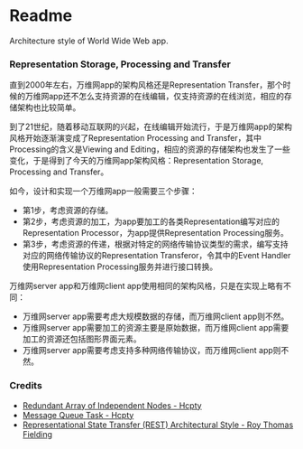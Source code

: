 # Readme
Architecture style of World Wide Web app.

### Representation Storage, Processing and Transfer

直到2000年左右，万维网app的架构风格还是Representation Transfer，那个时候的万维网app还不怎么支持资源的在线编辑，仅支持资源的在线浏览，相应的存储架构也比较简单。

到了21世纪，随着移动互联网的兴起，在线编辑开始流行，于是万维网app的架构风格开始逐渐演变成了Representation Processing and Transfer，其中Processing的含义是Viewing and Editing，相应的资源的存储架构也发生了一些变化，于是得到了今天的万维网app架构风格：Representation Storage, Processing and Transfer。

如今，设计和实现一个万维网app一般需要三个步骤：
- 第1步，考虑资源的存储。
- 第2步，考虑资源的加工，为app要加工的各类Representation编写对应的Representation Processor，为app提供Representation Processing服务。
- 第3步，考虑资源的传递，根据对特定的网络传输协议类型的需求，编写支持对应的网络传输协议的Representation Transferor，令其中的Event Handler使用Representation Processing服务并进行接口转换。

万维网server app和万维网client app使用相同的架构风格，只是在实现上略有不同：
- 万维网server app需要考虑大规模数据的存储，而万维网client app则不然。
- 万维网server app需要加工的资源主要是原始数据，而万维网client app需要加工的资源还包括图形界面元素。
- 万维网server app需要考虑支持多种网络传输协议，而万维网client app则不然。

### Credits
- [Redundant Array of Independent Nodes - Hcpty](https://github.com/hcpty/redundant-array-of-independent-nodes)
- [Message Queue Task - Hcpty](https://github.com/hcpty/message-queue-task)
- [Representational State Transfer (REST) Architectural Style - Roy Thomas Fielding](https://ics.uci.edu/~fielding/pubs/dissertation/rest_arch_style.htm)
